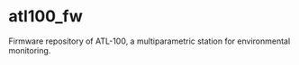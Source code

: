 # atl100_fw
Firmware repository of ATL-100, a multiparametric station for environmental monitoring.
